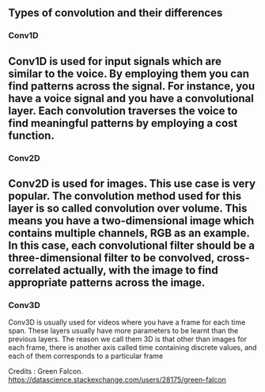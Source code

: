 ## Types of convolution and their differences

### Conv1D

Conv1D is used for input signals which are similar to the voice. By employing them you can find patterns across the signal. For instance, you have a voice signal and you have a convolutional layer. Each convolution traverses the voice to find meaningful patterns by employing a cost function.
---
### Conv2D

Conv2D is used for images. This use case is very popular. The convolution method used for this layer is so called convolution over volume. This means you have a two-dimensional image which contains multiple channels, RGB as an example. In this case, each convolutional filter should be a three-dimensional filter to be convolved, cross-correlated actually, with the image to find appropriate patterns across the image.
---
### Conv3D

Conv3D is usually used for videos where you have a frame for each time span. These layers usually have more parameters to be learnt than the previous layers. The reason we call them 3D is that other than images for each frame, there is another axis called time containing discrete values, and each of them corresponds to a particular frame


Credits : Green Falcon. https://datascience.stackexchange.com/users/28175/green-falcon
